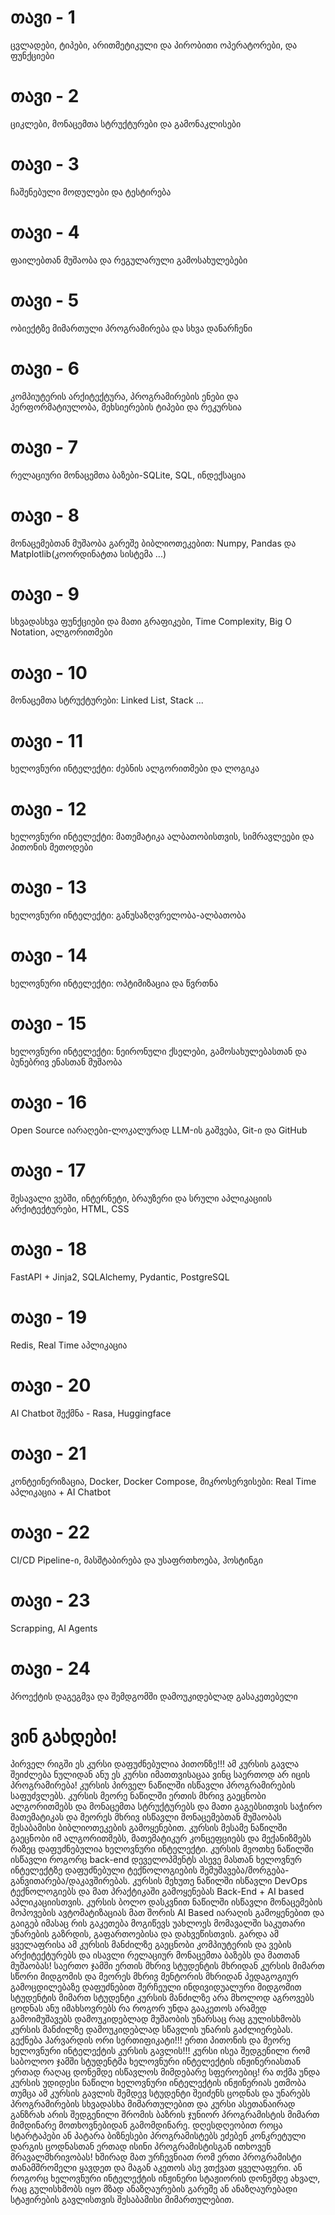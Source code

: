 # **თავი - 1**
ცვლადები, ტიპები, არითმეტიკული და პირობითი ოპერატორები, და ფუნქციები
# **თავი - 2**
ციკლები, მონაცემთა სტრუქტურები და გამონაკლისები
# **თავი - 3**
ჩაშენებული მოდულები და ტესტირება 
# **თავი - 4**
ფაილებთან მუშაობა და რეგულარული გამოსახულებები
# **თავი - 5**
ობიექტზე მიმართული პროგრამირება და სხვა დანარჩენი
# **თავი - 6**
კომპიუტერის არქიტექტურა, პროგრამირების ენები და პერფორმატიულობა, მეხსიერების ტიპები და რეკურსია
# **თავი - 7**
რელაციური მონაცემთა ბაზები-SQLite, SQL, ინდექსაცია
# **თავი - 8**
მონაცემებთან მუშაობა გარეშე ბიბლიოთეკებით: Numpy, Pandas და Matplotlib(კოორდინატთა სისტემა ...)
# **თავი - 9**
სხვადასხვა ფუნქციები და მათი გრაფიკები, Time Complexity, Big O Notation, ალგორითმები
# **თავი - 10**
მონაცემთა სტრუქტურები: Linked List, Stack ...
# **თავი - 11**
ხელოვნური ინტელექტი: ძებნის ალგორითმები და ლოგიკა
# **თავი - 12**
ხელოვნური ინტელექტი: მათემატიკა ალბათობისთვის, სიმრავლეები და პითონის მეთოდები
# **თავი - 13**
ხელოვნური ინტელექტი: განუსაზღვრელობა-ალბათობა
# **თავი - 14**
ხელოვნური ინტელექტი: ოპტიმიზაცია და წვრთნა
# **თავი - 15**
ხელოვნური ინტელექტი: ნეირონული ქსელები, გამოსახულებასთან და ბუნებრივ ენასთან მუშაობა
# **თავი - 16**
Open Source იარაღები-ლოკალურად LLM-ის გაშვება,  Git-ი და GitHub
# **თავი - 17**
შესავალი ვებში, ინტერნეტი, ბრაუზერი და სრული აპლიკაციის არქიტექტურები, HTML, CSS
# **თავი - 18**
FastAPI + Jinja2, SQLAlchemy, Pydantic, PostgreSQL
# **თავი - 19**
Redis, Real Time აპლიკაცია
# **თავი - 20**
AI Chatbot შექმნა - Rasa, Huggingface
# **თავი - 21**
კონტეინერიზაცია, Docker, Docker Compose, მიკროსერვისები: Real Time აპლიკაცია + AI Chatbot
# **თავი - 22**
CI/CD Pipeline-ი, მასშტაბირება და უსაფრთხოება, ჰოსტინგი
# **თავი - 23**
Scrapping, AI Agents
# **თავი - 24**
პროექტის დაგეგმვა და შემდგომში დამოუკიდებლად გასაკეთებელი 

# **ვინ გახდები!**

პირველ რიგში ეს კურსი დაფუძნებულია პითონზე!!!
ამ კურსის გავლა შეიძლება ნულიდან ანუ ეს კურსი იმათთვისაცაა ვინც საერთოდ არ იცის პროგრამირება!
კურსის პირველ ნაწილში ისწავლი პროგრამირების საფუძვლებს.
კურსის მეორე ნაწილში ერთის მხრივ გაეცნობი ალგორითმებს და მონაცემთა სტრუქტურებს და მათი გაგებსითვის საჭირო მათემატიკას და მეორეს მხრივ ისწავლი მონაცემებთან მუშაობას შესაბამისი ბიბლიოთეკების გამოყენებით.
კურსის მესამე ნაწილში გაეცნობი იმ ალგორითმებს, მათემატიკურ კონცეფციებს და მექანიზმებს რაზეც დაფუძნებულია ხელოვნური ინტელექტი.
კურსის მეოთხე ნაწილში ისწავლი როგორც back-end დეველოპმენტს ასევე მასთან ხელოვნურ ინტელექტზე დაფუძნებული ტექნოლოგიების შემუშავება/მორგება-განვითარება/დაკავშირებას.
კურსის მეხუთე ნაწილში ისწავლი DevOps ტექნოლოგიებს და მათ პრაქტიკაში გამოყენებას Back-End + AI based აპლიკაციისთვის. 
კურსის ბოლო დასკვნით ნაწილში ისწავლი მონაცემების მოპოვების ავტომატიზაციას მათ შორის AI Based იარაღის გამოყენებით და გაიგებ იმასაც რის გაკეთება მოგიწევს უახლოეს მომავალში საკუთარი უნარების გაზრდის, გაფართოებისა და დახვეწისთვის.
გარდა ამ ყველაფრისა ამ კურსის მანძილზე გაეცნობი კომპიუტერის და ვების არქიტექტურებს და ისავლი რელაციურ მონაცემთა ბაზებს და მათთან მუშაობას! 
საერთო ჯამში ერთის მხრივ სტუდენტის მხრიდან კურსის მიმართ სწორი მიდგომის და მეორეს მხრივ მენტორის მხრიდან პედაგოგიურ გამოცდილებაზე დაფუძნებით შერჩეული ინდივიდუალური მიდგომით სტუდენტის მიმართ სტუდენტი კურსის მანძილზე არა მხოლოდ აგროვებს ცოდნას ანუ იმახსოვრებს რა როგორ უნდა გააკეთოს არამედ გამოიმუშავებს დამოუკიდებლად მუშაობის უნარსაც რაც გულისხმობს კურსის მანძილზე დამოუკიდებლად სწავლის უნარის გაძლიერებას.
გექნება ჰარვარდის ორი სერთიფიკატი!!! ერთი პითონის და მეორე ხელოვნური ინტელექტის კურსის გავლის!!!
კურსი ისეა შედგენილი რომ საბოლოო ჯამში სტუდენტმა ხელოვნური ინტელექტის ინჟინერიასთან ერთად რაღაც დონემდე ისწავლოს მიმდებარე სფეროებიც! რა თქმა უნდა კურსის უდიდესი ნაწილი ხელოვნური ინტელექტის ინჟინერიას ეთმობა თუმცა ამ კურსის გავლის შემდევ სტუდენტი შეიძენს ცოდნას და უნარებს პროგრამირების სხვადასხა მიმართულებით და კურსი ასეთანაირად განზრახ არის შედგენილი შრომის ბაზრის ჯუნიორ პროგრამისტის მიმართ მიმდინარე მოთხოვნებიდან გამომდინარე. დღესდღეობით როცა სტარტაპები ან პატარა ბიზნესები პროგრამისტებს ეძებენ კონკრეტული დარგის ცოდნასთან ერთად ისინი პროგრამისტისგან ითხოვენ მრავალმხრივობას! ხშირად მათ ურჩევნიათ რომ ერთი პროგრამისტი თანამშრომელი ყავდეთ და მაგან აკეთოს ასე ვთქვათ ყველაფერი.
ან როგორც ხელოვნური ინტელექტის ინჟინერი სტაჟიორის დონემდე ახვალ, რაც გულისხმობს იყო მზად ანაზღაურების გარეშე ან ანაზღაურებადი სტაჟირების გავლისთვის შესაბამისი მიმართულებით.













